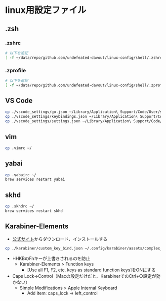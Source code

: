 # linux用設定ファイル

## .zsh

### .zshrc

```bash
# 以下を追記
[ -f ~/data/repo/github.com/undefeated-davout/linux-config/shell/.zshrc_custom ] && source ~/data/repo/github.com/undefeated-davout/linux-config/shell/.zshrc_custom
```

### .zprofile

```bash
# 以下を追記
[ -f ~/data/repo/github.com/undefeated-davout/linux-config/shell/.zprofile_custom ] && source ~/data/repo/github.com/undefeated-davout/linux-config/shell/.zprofile_custom
```

## VS Code

```bash
cp ./vscode_settings/go.json ~/Library/Application\ Support/Code/User/snippets/
cp ./vscode_settings/keybindings.json ~/Library/Application\ Support/Code/User/
cp ./vscode_settings/settings.json ~/Library/Application\ Support/Code/User/
```

## vim

```bash
cp .vimrc ~/
```

## yabai

```bash
cp .yabairc ~/
brew services restart yabai
```

## skhd

```bash
cp .skhdrc ~/
brew services restart skhd
```

## Karabiner-Elements

- [公式サイト](https://karabiner-elements.pqrs.org/)からダウンロード、インストールする

```bash
cp ./karabiner/custom_key_bind.json ~/.config/karabiner/assets/complex_modifications/
```

- HHKBのFnキーが上書きされるのを防止
  - Karabiner-Elements > Function keys
    - [Use all F1, F2, etc. keys as standard function keys]をONにする
- Caps Lock→Control（Macの設定だけだと、KarabinerでのCtrl+○設定が効かない）
  - Simple Modifications > Apple Internal Keyboard
    - Add item: caps_lock → left_control
